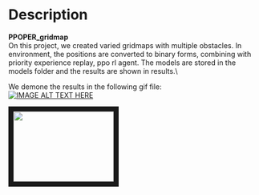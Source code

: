 # Description
**PPOPER_gridmap**\
On this project, we created varied gridmaps with multiple obstacles. In environment, the positions are converted to binary forms, combining with priority experience replay, ppo rl agent. The models are stored in the models folder and the results are shown in results.\

We demone the results in the following gif file:\
[![IMAGE ALT TEXT HERE](https://github.com/buivn/planning_algorithms/blob/master/ppoper_gridmap/results/30_20o_result4.png)](https://github.com/buivn/planning_algorithms/blob/master/ppoper_gridmap/video.gif)

<a href="https://github.com/buivn/planning_algorithms/blob/master/ppoper_gridmap/video.gif" target="_blank"><img src="https://github.com/buivn/planning_algorithms/blob/master/ppoper_gridmap/results/30_20o_result4.png" alt="" width="200" height="140" border="10" /></a>
